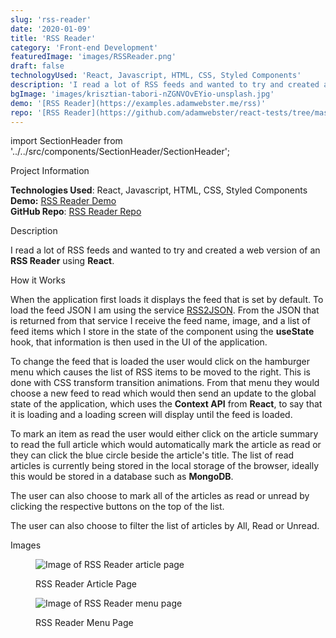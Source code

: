 ```yaml
---
slug: 'rss-reader'
date: '2020-01-09'
title: 'RSS Reader'
category: 'Front-end Development'
featuredImage: 'images/RSSReader.png'
draft: false
technologyUsed: 'React, Javascript, HTML, CSS, Styled Components'
description: 'I read a lot of RSS feeds and wanted to try and created a web version of an **RSS Reader** using **React**.'
bgImage: 'images/krisztian-tabori-nZGNVOvEYio-unsplash.jpg'
demo: '[RSS Reader](https://examples.adamwebster.me/rss)'
repo: '[RSS Reader](https://github.com/adamwebster/react-tests/tree/master/src/pages/RSSReader)'
---
```

import SectionHeader from '../../src/components/SectionHeader/SectionHeader';

<SectionHeader>Project Information</SectionHeader>

**Technologies Used**: React, Javascript, HTML, CSS, Styled Components<br />
**Demo:** [RSS Reader Demo](https://examples.adamwebster.me/rss) <br/>
**GitHub Repo**: [RSS Reader Repo](https://github.com/adamwebster/react-tests/tree/master/src/pages/RSSReader)

<SectionHeader>Description</SectionHeader>

I read a lot of RSS feeds and wanted to try and created a web version of an **RSS Reader** using **React**.

<SectionHeader>How it Works</SectionHeader>

When the application first loads it displays the feed that is set by default. To load the feed JSON I am using the service [RSS2JSON](https://api.rss2json.com/). From the JSON that is returned from that service I receive the feed name, image, and a list of feed items which I store in the state of the component using the **useState** hook, that information is then used in the UI of the application.

To change the feed that is loaded the user would click on the hamburger menu which causes the list of RSS items to be moved to the right.  This is done with CSS transform transition animations. From that menu they would choose a new feed to read which would then send an update to the global state of the application, which uses the **Context API** from **React**, to say that it is loading and a loading screen will display until the feed is loaded.

To mark an item as read the user would either click on the article summary to read the full article which would automatically mark the article as read or they can click the blue circle beside the article's title. The list of read articles is currently being stored in the local storage of the browser, ideally this would be stored in a database such as <strong>MongoDB</strong>.

The user can also choose to mark all of the articles as read or unread by clicking the respective buttons on the top of the list.

The user can also choose to filter the list of articles by All, Read or Unread.

<SectionHeader>Images</SectionHeader>


<figure>

![Image of RSS Reader article page](/images/RSSReader2.png)

<figcaption>RSS Reader Article Page</figcaption>
</figure>

<figure>

![Image of RSS Reader menu page](/images/RSSReader3.png)
<figcaption>RSS Reader Menu Page</figcaption>

</figure>